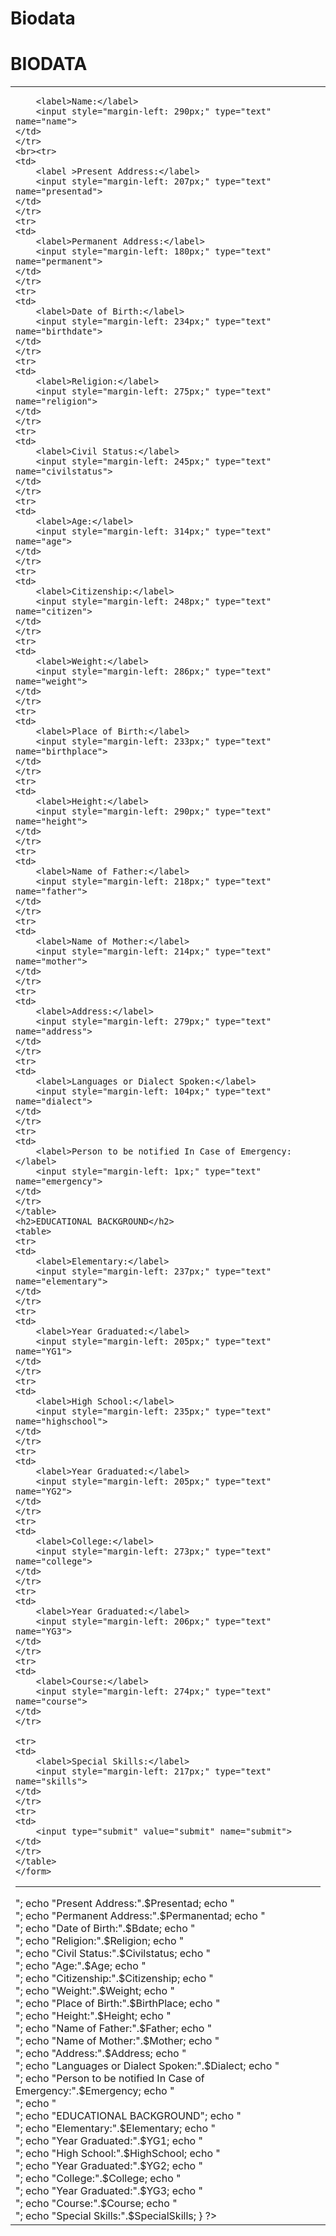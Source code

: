 # Biodata
<!DOCTYPE html>
<html>
<head>
	<title>FORM</title>
</head>
<link rel="stylesheet" type="text/css" href="css/style.css">
<body>
<form action="BIO.php" method="POST" enctype="multipart/form-data">
<h1>BIODATA</h1>
<table>
	<tr>
	<td>

		<label>Name:</label>
		<input style="margin-left: 290px;" type="text" name="name">
	</td>
	</tr>
	<br><tr>
	<td>
		<label >Present Address:</label>
		<input style="margin-left: 207px;" type="text" name="presentad">
	</td>
	</tr>
	<tr>
	<td>
		<label>Permanent Address:</label>
		<input style="margin-left: 180px;" type="text" name="permanent">
	</td>
	</tr>
	<tr>
	<td>
		<label>Date of Birth:</label>
		<input style="margin-left: 234px;" type="text" name="birthdate">
	</td>
	</tr>
	<tr>
	<td>
		<label>Religion:</label>
		<input style="margin-left: 275px;" type="text" name="religion">
	</td>
	</tr>
	<tr>
	<td>
		<label>Civil Status:</label>
		<input style="margin-left: 245px;" type="text" name="civilstatus">
	</td>
	</tr>
	<tr>
	<td>
		<label>Age:</label>
		<input style="margin-left: 314px;" type="text" name="age">
	</td>
	</tr>
	<tr>
	<td>
		<label>Citizenship:</label>
		<input style="margin-left: 248px;" type="text" name="citizen">
	</td>
	</tr>
	<tr>
	<td>
		<label>Weight:</label>
		<input style="margin-left: 286px;" type="text" name="weight">
	</td>
	</tr>
	<tr>
	<td>
		<label>Place of Birth:</label>
		<input style="margin-left: 233px;" type="text" name="birthplace">
	</td>
	</tr>
	<tr>
	<td>
		<label>Height:</label>
		<input style="margin-left: 290px;" type="text" name="height">
	</td>
	</tr>
	<tr>
	<td>
		<label>Name of Father:</label>
		<input style="margin-left: 218px;" type="text" name="father">
	</td>
	</tr>
	<tr>
	<td>
		<label>Name of Mother:</label>
		<input style="margin-left: 214px;" type="text" name="mother">
	</td>
	</tr>
	<tr>
	<td>
		<label>Address:</label>
		<input style="margin-left: 279px;" type="text" name="address">
	</td>
	</tr>
	<tr>
	<td>
		<label>Languages or Dialect Spoken:</label>
		<input style="margin-left: 104px;" type="text" name="dialect">
	</td>
	</tr>
	<tr>
	<td>
		<label>Person to be notified In Case of Emergency:</label>
		<input style="margin-left: 1px;" type="text" name="emergency">
	</td>
	</tr> 
	</table>
	<h2>EDUCATIONAL BACKGROUND</h2>
	<table>
	<tr>
	<td>
		<label>Elementary:</label>
		<input style="margin-left: 237px;" type="text" name="elementary">
	</td>
	</tr>
	<tr>
	<td>
		<label>Year Graduated:</label>
		<input style="margin-left: 205px;" type="text" name="YG1">
	</td>
	</tr>
	<tr>
	<td>
		<label>High School:</label>
		<input style="margin-left: 235px;" type="text" name="highschool">
	</td>
	</tr>
	<tr>
	<td>
		<label>Year Graduated:</label>
		<input style="margin-left: 205px;" type="text" name="YG2">
	</td>
	</tr>
	<tr>
	<td>
		<label>College:</label>
		<input style="margin-left: 273px;" type="text" name="college">
	</td>
	</tr>
	<tr>
	<td>
		<label>Year Graduated:</label>
		<input style="margin-left: 206px;" type="text" name="YG3">
	</td>
	</tr>
	<tr>
	<td>
		<label>Course:</label>
		<input style="margin-left: 274px;" type="text" name="course">
	</td>
	</tr>

	<tr>
	<td>
		<label>Special Skills:</label>
		<input style="margin-left: 217px;" type="text" name="skills">
	</td>
	</tr>
	<tr>
	<td>
		<input type="submit" value="submit" name="submit">
	</td>
	</tr>
	</table> 
	</form>

</body>
</html><hr>

<?php
	if (isset($_POST['submit'])) 
	{

		$Name=$_POST['name'];
		$Presentad=$_POST['presentad'];
		$Permanentad=$_POST['permanent'];
		$Bdate=$_POST['birthdate'];
		$Religion=$_POST['religion'];
		$Civilstatus=$_POST['civilstatus'];
		$Age=$_POST['age'];
		$Citizenship=$_POST['citizen'];
		$Weight=$_POST['weight'];
		$BirthPlace=$_POST['birthplace'];
		$Height=$_POST['height'];
		$Father=$_POST['father'];
		$Mother=$_POST['mother'];
		$Address=$_POST['address'];
		$Dialect=$_POST['dialect'];
		$Emergency=$_POST['emergency'];

		$Elementary=$_POST['elementary'];
		$YG1=$_POST['YG1'];
		$HighSchool=$_POST['highschool'];
		$YG2=$_POST['YG2'];
		$College=$_POST['college'];
		$YG3=$_POST['YG3'];
		$Course=$_POST['course'];
		$SpecialSkills=$_POST['skills'];


		echo "<br";
		echo "Name:".$Name;
		echo "<br>";
		echo "Present Address:".$Presentad;
		echo "<br>";
		echo "Permanent Address:".$Permanentad;
		echo "<br>";
		echo "Date of Birth:".$Bdate;
		echo "<br>";
		echo "Religion:".$Religion;
		echo "<br>";
		echo "Civil Status:".$Civilstatus;
		echo "<br>";
		echo "Age:".$Age;
		echo "<br>";
		echo "Citizenship:".$Citizenship;
		echo "<br>";
		echo "Weight:".$Weight;
		echo "<br>";
		echo "Place of Birth:".$BirthPlace;
		echo "<br>";
		echo "Height:".$Height;
		echo "<br>";
		echo "Name of Father:".$Father;
		echo "<br>";
		echo "Name of Mother:".$Mother;
		echo "<br>";
		echo "Address:".$Address;
		echo "<br>";
		echo "Languages or Dialect Spoken:".$Dialect;
		echo "<br>";
		echo "Person to be notified In Case of Emergency:".$Emergency;
		echo "<br>";
		echo "<br>";



		echo "<label>EDUCATIONAL BACKGROUND</label>";
		echo "<br>";
		echo "Elementary:".$Elementary;
		echo "<br>";
		echo "Year Graduated:".$YG1;
		echo "<br>";
		echo "High School:".$HighSchool;
		echo "<br>";
		echo "Year Graduated:".$YG2;
		echo "<br>";
		echo "College:".$College;
		echo "<br>";
		echo "Year Graduated:".$YG3;
		echo "<br>";
		echo "Course:".$Course;
		echo "<br>";
		echo "Special Skills:".$SpecialSkills;
		
		}
		?>
		
